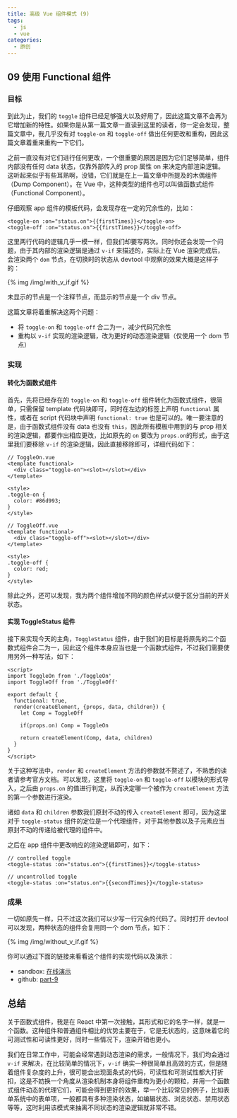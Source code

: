 ```yaml
---
title: 高级 Vue 组件模式 (9)
tags:
  - js
  - vue
categories:
  - 原创
---
```

## 09 使用 Functional 组件

### 目标
到此为止，我们的 `toggle` 组件已经足够强大以及好用了，因此这篇文章不会再为它增加新的特性。如果你是从第一篇文章一直读到这里的读者，你一定会发现，整篇文章中，我几乎没有对 `toggle-on` 和 `toggle-off` 做出任何更改和重构，因此这篇文章着重来重构一下它们。

之前一直没有对它们进行任何更改，一个很重要的原因是因为它们足够简单，组件内部没有任何 data 状态，仅靠外部传入的 prop 属性 on 来决定内部渲染逻辑。这听起来似乎有些耳熟啊，没错，它们就是在上一篇文章中所提及的木偶组件（Dump Component）。在 Vue 中，这种类型的组件也可以叫做函数式组件（Functional Component）。

仔细观察 app 组件的模板代码，会发现存在一定的冗余性的，比如：
```
<toggle-on :on="status.on">{{firstTimes}}</toggle-on>
<toggle-off :on="status.on">{{firstTimes}}</toggle-off>
```

这里两行代码的逻辑几乎一模一样，但我们却要写两次。同时你还会发现一个问题，由于其内部的渲染逻辑是通过 `v-if` 来描述的，实际上在 Vue 渲染完成后，会渲染两个 `dom` 节点，在切换时的状态从 devtool 中观察的效果大概是这样子的：

{% img /img/with_v_if.gif
%}

未显示的节点是一个注释节点，而显示的节点是一个 div 节点。

这篇文章将着重解决这两个问题：
* 将 `toggle-on` 和 `toggle-off` 合二为一，减少代码冗余性
* 重构以 `v-if` 实现的渲染逻辑，改为更好的动态渲染逻辑（仅使用一个 dom 节点）

### 实现
#### 转化为函数式组件
首先，先将已经存在的 `toggle-on` 和 `toggle-off` 组件转化为函数式组件，很简单，只需保留 template 代码块即可，同时在左边的标签上声明 `functional` 属性，或者在 script 代码块中声明 `functional: true` 也是可以的。唯一要注意的是，由于函数式组件没有 data 也没有 `this`，因此所有模板中用到的与 prop 相关的渲染逻辑，都要作出相应更改，比如原先的 `on` 要改为 `props.on`的形式，由于这里我们要移除 `v-if` 的渲染逻辑，因此直接移除即可，详细代码如下：
```
// ToggleOn.vue
<template functional>
  <div class="toggle-on"><slot></slot></div>
</template>

<style>
.toggle-on {
  color: #86d993;
}
</style>

// ToggleOff.vue
<template functional>
  <div class="toggle-off"><slot></slot></div>
</template>

<style>
.toggle-off {
  color: red;
}
</style>
```
除此之外，还可以发现，我为两个组件增加不同的颜色样式以便于区分当前的开关状态。

#### 实现 ToggleStatus 组件
接下来实现今天的主角，`ToggleStatus` 组件，由于我们的目标是将原先的二个函数式组件合二为一，因此这个组件本身应当也是一个函数式组件，不过我们需要使用另外一种写法，如下：
```
<script>
import ToggleOn from './ToggleOn'
import ToggleOff from './ToggleOff'

export default {
  functional: true,
  render(createElement, {props, data, children}) {
    let Comp = ToggleOff
    
    if(props.on) Comp = ToggleOn

    return createElement(Comp, data, children)
  }
}
</script>
```

关于这种写法中，`render` 和 `createElement` 方法的参数就不赘述了，不熟悉的读者请参考官方文档。可以发现，这里将 `toggle-on` 和 `toggle-off` 以模块的形式导入，之后由 `props.on` 的值进行判定，从而决定哪一个被作为 `createElement` 方法的第一个参数进行渲染。

诸如 `data` 和 `children` 参数我们原封不动的传入 `createElement` 即可，因为这里对于 `toggle-status` 组件的定位是一个代理组件，对于其他参数以及子元素应当原封不动的传递给被代理的组件中。

之后在 app 组件中更改响应的渲染逻辑即可，如下：
```
// controlled toggle
<toggle-status :on="status.on">{{firstTimes}}</toggle-status>

// uncontrolled toggle
<toggle-status :on="status.on">{{secondTimes}}</toggle-status>
```

### 成果
一切如原先一样，只不过这次我们可以少写一行冗余的代码了。同时打开 devtool 可以发现，两种状态的组件会复用同一个 dom 节点，如下：

{% img /img/without_v_if.gif
%}

你可以通过下面的链接来看看这个组件的实现代码以及演示：
* sandbox: [在线演示](https://codesandbox.io/s/nr040rvzjm)
* github: [part-9](https://github.com/haoliangwu/advanced-vue-component-patterns/tree/part-9)

## 总结
关于函数式组件，我是在 React 中第一次接触，其形式和它的名字一样，就是一个函数。这种组件和普通组件相比的优势主要在于，它是无状态的，这意味着它的可测试性和可读性更好，同时一些情况下，渲染开销也更小。

我们在日常工作中，可能会经常遇到动态渲染的需求，一般情况下，我们均会通过 `v-if` 来解决，在比较简单的情况下，`v-if` 确实一种很简单且高效的方式，但是随着组件复杂度的上升，很可能会出现面条式的代码，可读性和可测试性都大打折扣，这是不妨换一个角度从渲染机制本身将组件重构为更小的颗粒，并用一个函数式组件动态的代理它们，可能会得到更好的效果，举一个比较常见的例子，比如表单系统中的表单项，一般都具有多种渲染状态，如编辑状态、浏览状态、禁用状态等等，这时利用该模式来抽离不同状态的渲染逻辑就非常不错。
